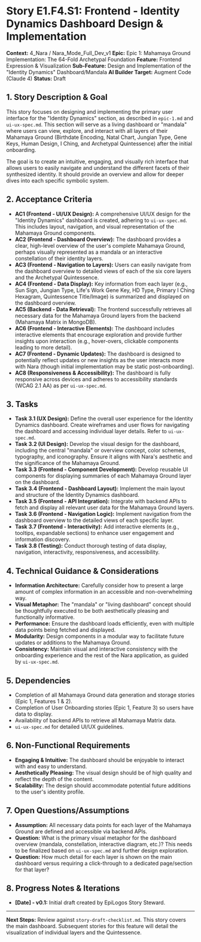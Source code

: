# Story E1.F4.S1: Frontend - Identity Dynamics Dashboard Design & Implementation

**Context:** 4_Nara / Nara_Mode_Full_Dev_v1
**Epic:** Epic 1: Mahamaya Ground Implementation: The 64-Fold Archetypal Foundation
**Feature:** Frontend Expression & Visualization
**Sub-Feature:** Design and Implementation of the "Identity Dynamics" Dashboard/Mandala
**AI Builder Target:** Augment Code (Claude 4)
**Status:** Draft

## 1. Story Description & Goal

This story focuses on designing and implementing the primary user interface for the "Identity Dynamics" section, as described in `epic-1.md` and `ui-ux-spec.md`. This section will serve as a living dashboard or "mandala" where users can view, explore, and interact with all layers of their Mahamaya Ground (Birthdate Encoding, Natal Chart, Jungian Type, Gene Keys, Human Design, I Ching, and Archetypal Quintessence) after the initial onboarding.

The goal is to create an intuitive, engaging, and visually rich interface that allows users to easily navigate and understand the different facets of their synthesized identity. It should provide an overview and allow for deeper dives into each specific symbolic system.

## 2. Acceptance Criteria

*   **AC1 (Frontend - UI/UX Design):** A comprehensive UI/UX design for the "Identity Dynamics" dashboard is created, adhering to `ui-ux-spec.md`. This includes layout, navigation, and visual representation of the Mahamaya Ground components.
*   **AC2 (Frontend - Dashboard Overview):** The dashboard provides a clear, high-level overview of the user's complete Mahamaya Ground, perhaps visually represented as a mandala or an interactive constellation of their identity layers.
*   **AC3 (Frontend - Navigation to Layers):** Users can easily navigate from the dashboard overview to detailed views of each of the six core layers and the Archetypal Quintessence.
*   **AC4 (Frontend - Data Display):** Key information from each layer (e.g., Sun Sign, Jungian Type, Life's Work Gene Key, HD Type, Primary I Ching Hexagram, Quintessence Title/Image) is summarized and displayed on the dashboard overview.
*   **AC5 (Backend - Data Retrieval):** The frontend successfully retrieves all necessary data for the Mahamaya Ground layers from the backend (Mahamaya Matrix in MongoDB).
*   **AC6 (Frontend - Interactive Elements):** The dashboard includes interactive elements that encourage exploration and provide further insights upon interaction (e.g., hover-overs, clickable components leading to more detail).
*   **AC7 (Frontend - Dynamic Updates):** The dashboard is designed to potentially reflect updates or new insights as the user interacts more with Nara (though initial implementation may be static post-onboarding).
*   **AC8 (Responsiveness & Accessibility):** The dashboard is fully responsive across devices and adheres to accessibility standards (WCAG 2.1 AA) as per `ui-ux-spec.md`.

## 3. Tasks

*   **Task 3.1 (UX Design):** Define the overall user experience for the Identity Dynamics dashboard. Create wireframes and user flows for navigating the dashboard and accessing individual layer details. Refer to `ui-ux-spec.md`.
*   **Task 3.2 (UI Design):** Develop the visual design for the dashboard, including the central "mandala" or overview concept, color schemes, typography, and iconography. Ensure it aligns with Nara's aesthetic and the significance of the Mahamaya Ground.
*   **Task 3.3 (Frontend - Component Development):** Develop reusable UI components for displaying summaries of each Mahamaya Ground layer on the dashboard.
*   **Task 3.4 (Frontend - Dashboard Layout):** Implement the main layout and structure of the Identity Dynamics dashboard.
*   **Task 3.5 (Frontend - API Integration):** Integrate with backend APIs to fetch and display all relevant user data for the Mahamaya Ground layers.
*   **Task 3.6 (Frontend - Navigation Logic):** Implement navigation from the dashboard overview to the detailed views of each specific layer.
*   **Task 3.7 (Frontend - Interactivity):** Add interactive elements (e.g., tooltips, expandable sections) to enhance user engagement and information discovery.
*   **Task 3.8 (Testing):** Conduct thorough testing of data display, navigation, interactivity, responsiveness, and accessibility.

## 4. Technical Guidance & Considerations

*   **Information Architecture:** Carefully consider how to present a large amount of complex information in an accessible and non-overwhelming way.
*   **Visual Metaphor:** The "mandala" or "living dashboard" concept should be thoughtfully executed to be both aesthetically pleasing and functionally informative.
*   **Performance:** Ensure the dashboard loads efficiently, even with multiple data points being fetched and displayed.
*   **Modularity:** Design components in a modular way to facilitate future updates or additions to the Mahamaya Ground.
*   **Consistency:** Maintain visual and interactive consistency with the onboarding experience and the rest of the Nara application, as guided by `ui-ux-spec.md`.

## 5. Dependencies

*   Completion of all Mahamaya Ground data generation and storage stories (Epic 1, Features 1 & 2).
*   Completion of User Onboarding stories (Epic 1, Feature 3) so users have data to display.
*   Availability of backend APIs to retrieve all Mahamaya Matrix data.
*   `ui-ux-spec.md` for detailed UI/UX guidelines.

## 6. Non-Functional Requirements

*   **Engaging & Intuitive:** The dashboard should be enjoyable to interact with and easy to understand.
*   **Aesthetically Pleasing:** The visual design should be of high quality and reflect the depth of the content.
*   **Scalability:** The design should accommodate potential future additions to the user's identity profile.

## 7. Open Questions/Assumptions

*   **Assumption:** All necessary data points for each layer of the Mahamaya Ground are defined and accessible via backend APIs.
*   **Question:** What is the primary visual metaphor for the dashboard overview (mandala, constellation, interactive diagram, etc.)? This needs to be finalized based on `ui-ux-spec.md` and further design exploration.
*   **Question:** How much detail for each layer is shown on the main dashboard versus requiring a click-through to a dedicated page/section for that layer?

## 8. Progress Notes & Iterations

*   **[Date] - v0.1:** Initial draft created by EpiLogos Story Steward.

---
**Next Steps:** Review against `story-draft-checklist.md`. This story covers the main dashboard. Subsequent stories for this feature will detail the visualization of individual layers and the Quintessence.